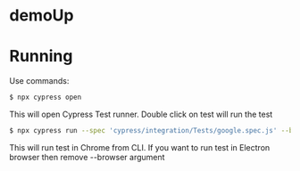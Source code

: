 # demoUp

# Running

Use commands:

```sh
$ npx cypress open
```

This will open Cypress Test runner. Double click on test will run the test

```sh
$ npx cypress run --spec 'cypress/integration/Tests/google.spec.js' --browser chrome
```

This will run test in Chrome from CLI. If you want to run test in Electron browser then remove --browser argument 
